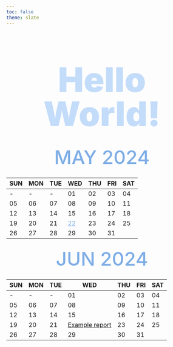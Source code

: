 ```yaml
---
toc: false
theme: slate
---
```


<style>

.hero {
  display: flex;
  flex-direction: column;
  align-items: center;
  font-family: var(--sans-serif);
  margin: 4rem 0 8rem;
  text-wrap: balance;
  text-align: left;
}

.hero h1 {
  margin: 2rem 0;
  max-width: none;
  font-size: 14vw;
  font-weight: 900;
  line-height: 1;
  background: #c3dcfa;
  text-align: center;
  -webkit-background-clip: text;
  -webkit-text-fill-color: transparent;
  background-clip: text;
}

.hero h2 {
  margin: 0;
  max-width: 34em;
  font-size: 30px;
  font-style: initial;
  font-weight: 500;
  line-height: 1.5;
  text-align: center;
  color: #7eade6;
}

.hero p {
  font-size: 20px;
}

@media (min-width: 640px) {
  .hero h1 {
    font-size: 90px;
  }
  .hero h2 {
    font-size: 50px;
  }
}

</style>

<div class="hero">
  <h1>Hello World!</h1>

<h2>MAY 2024</h2>

|SUN|MON|TUE|WED|THU|FRI|SAT|
|-|-|-|-|-|-|-|
|-|-|-|01|02|03|04|
|05|06|07|08|09|10|11|
|12|13|14|15|16|17|18|
19|20|21|<a style="color:#7eade6" rel="may22-2024" href="./may22-2024"><span>22</span></a>|23|24|25|
26|27|28|29|30|31|

<h2>JUN 2024</h2>

|SUN|MON|TUE|WED|THU|FRI|SAT|
|-|-|-|-|-|-|-|
|-|-|-|01|02|03|04|
|05|06|07|08|09|10|11|
|12|13|14|15|16|17|18|
19|20|21|<a rel="next" href="./example-report"><span>Example report</span></a>|23|24|25|
26|27|28|29|30|31|
</div>



